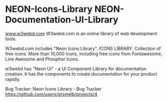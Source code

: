 # NEON-Icons-Library NEON-Documentation-UI-Library
www.w3webd.com
W3webd.com is an online library of web development tools. 

W3webd.com includes "Neon Icons Library". ICONS LIBRARY. Collection of free icons. More than 10,000 icons, including free icons from Fontawesome, Line Awesome and Phosphor Icons.

w3webd has "Neon UI" - a UI Component Library for documentation creation. It has the components to create documentation for your product rapidly. 

Bug Tracker:
Neon Icons Library - Bug Tracker
https://github.com/users/grsmelb/projects/4
